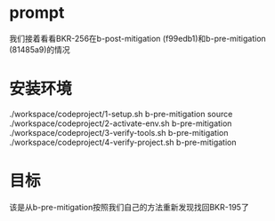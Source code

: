 
# prompt
我们接着看看BKR-256在b-post-mitigation (f99edb1)和b-pre-mitigation (81485a9)的情况


# 安装环境
./workspace/codeproject/1-setup.sh b-pre-mitigation 
source ./workspace/codeproject/2-activate-env.sh b-pre-mitigation 
./workspace/codeproject/3-verify-tools.sh b-pre-mitigation
./workspace/codeproject/4-verify-project.sh b-pre-mitigation

# 目标
该是从b-pre-mitigation按照我们自己的方法重新发现找回BKR-195了